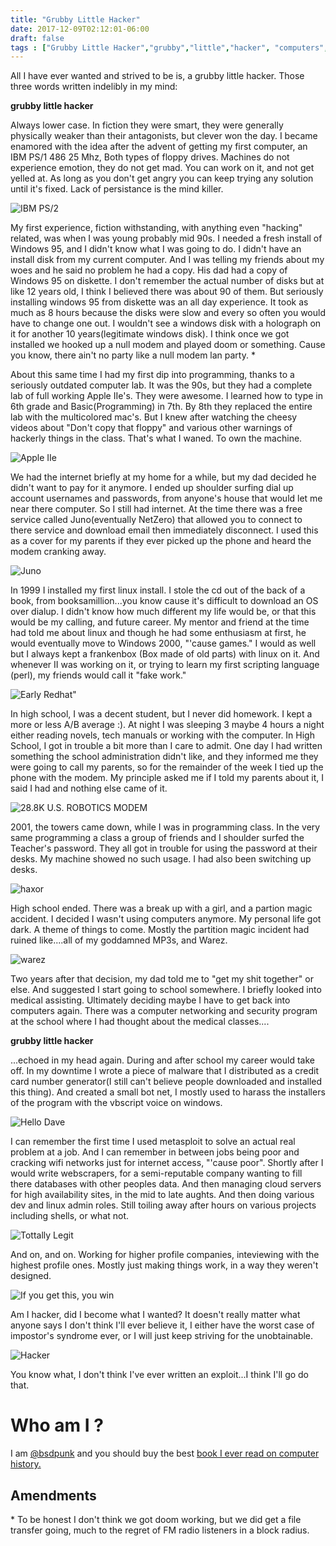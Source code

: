```yaml
---
title: "Grubby Little Hacker"
date: 2017-12-09T02:12:01-06:00
draft: false
tags : ["Grubby Little Hacker","grubby","little","hacker", "computers", "history", "hacking","glh", "computer history"]
---
```


All I have ever wanted and strived to be is, a grubby little hacker. Those three words written indelibly in my mind:

__grubby little hacker__

Always lower case. In fiction they were smart, they were generally physically weaker than their antagonists, but clever won the day. I became enamored with the idea after the advent of getting my first computer, an IBM PS/1 486 25 Mhz, Both types of floppy drives. Machines do not experience emotion, they do not get mad. You can work on it, and not get yelled at. As long as you don't get angry you can keep trying any solution until it's fixed. Lack of persistance is the mind killer.

![IBM PS/2](http://www.computinghistory.org.uk/userdata/images/large/PRODPIC-2585.jpg "IBM PS/2 my second drive bay had a five and a quarter floppy in it")

My first experience, fiction withstanding, with anything even "hacking" related, was when I was young probably mid 90s. I needed a fresh install of Windows 95, and I didn't know what I was going to do. I didn't have an install disk from my current computer. And I was telling my friends about my woes and he said no problem he had a copy. His dad had a copy of Windows 95 on diskette. I don't remember the actual number of disks but at like 12 years old, I think I believed there was about 90 of them. But seriously installing windows 95 from diskette was an all day experience. It took as much as 8 hours because the disks were slow and every so often you would have to change one out. I wouldn't see a windows disk with a holograph on it for another 10 years(legitimate windows disk). I think once we got installed we hooked up a null modem and played doom or something. Cause you know, there ain't no party like a null modem lan party. &ast;

About this same time I had my first dip into programming, thanks to a seriously outdated computer lab. It was the 90s, but they had a complete lab of full working Apple IIe's. They were awesome. I learned how to type in 6th grade and Basic(Programming) in 7th. By 8th they replaced the entire lab with the multicolored mac's. But I knew after watching the cheesy videos about "Don't copy that floppy" and various other warnings of hackerly things in the class. That's what I waned. To own the machine.

![Apple IIe](https://images.techhive.com/images/article/2012/10/apple2-100009966-orig.jpg "Apple IIe")

We had the internet briefly at my home for a while, but my dad decided he didn't want to pay for it anymore. I ended up shoulder surfing dial up account usernames and passwords, from anyone's house that would let me near there computer. So I still had internet. At the time there was a free service called Juno(eventually NetZero) that allowed you to connect to there service and download email then immediately disconnect. I used this as a cover for my parents if they ever picked up the phone and heard the modem cranking away.

![Juno](https://upload.wikimedia.org/wikipedia/en/9/9d/Junologo.jpg "Juno, Shittiest tier of internet")

In 1999 I installed my first linux install. I stole the cd out of the back of a book, from booksamillion...you know cause it's difficult to download an OS over dialup. I didn't know how much different my life would be, or that this would be my calling, and future career. My mentor and friend at the time had told me about linux and though he had some enthusiasm at first, he would eventually move to Windows 2000, "'cause games." I would as well but I always kept a frankenbox (Box made of old parts) with linux on it. And whenever II was working on it, or trying to learn my first scripting language (perl), my friends would call it "fake work."

![Early Redhat](https://www.whatasoftware.com/app/webroot/img/software/original/1470748129_redhat.png "Early Redhat Desktop")"

In high school, I was a decent student, but I never did homework. I kept a more or less A/B average :). At night I was sleeping 3 maybe 4 hours a night either reading novels, tech manuals or working with the computer. In High School, I got in trouble a bit more than I care to admit. One day I had written something the school administration didn't like, and they informed me they were going to call my parents, so for the remainder of the week I tied up the phone with the modem. My principle asked me if I told my parents about it, I said I had and nothing else came of it.

![28.8K U.S. ROBOTICS MODEM](https://ssli.ebayimg.com/images/g/G2UAAOSwIJlaHEjH/s-l1600.jpg "US Robotics Modem")

2001, the towers came down, while I was in programming class. In the very same programming a class a group of friends and I shoulder surfed the Teacher's password. They all got in trouble for using the password at their desks. My machine showed no such usage. I had also been switching up desks.

![haxor](https://i.imgur.com/4SUihZO.jpg "I R HAXOR")

High school ended. There was a break up with a girl, and a partion magic accident. I decided I wasn't using computers anymore. My personal life got dark. A theme of things to come. Mostly the partition magic incident had ruined like....all of my goddamned MP3s, and Warez.

![warez](https://i0.wp.com/web.archive.org/web/20070702233926im_/http://www.rajuabju.com:80/warezirc/images/warezlogo.jpg?resize=497%2C130 "warez")

Two years after that decision, my dad told me to "get my shit together" or else. And suggested I start going to school somewhere. I briefly looked into medical assisting. Ultimately deciding maybe I have to get back into computers again. There was a computer networking and security program at the school where I had thought about the medical classes....


__grubby little hacker__


...echoed in my head again. During and after school my career would take off. In my downtime I wrote a piece of malware that I distributed as a credit card number generator(I still can't believe people downloaded and installed this thing). And created a small bot net, I mostly used to harass the installers of the program with the vbscript voice on windows.


![Hello Dave](https://i.ytimg.com/vi/Cq-cz7LHP84/maxresdefault.jpg "2001 Hello Dave")

I can remember the first time I used metasploit to solve an actual real problem at a job. And I can remember in between jobs being poor and cracking wifi networks just for internet access, "'cause poor". Shortly after I would write webscrapers, for a semi-reputable company wanting to fill there databases with other peoples data. And then managing cloud servers for high availability sites, in the mid to late aughts. And then doing various dev and linux admin roles. Still toiling away after hours on various projects including shells, or what not.

![Tottally Legit](https://westernrifleshooters.files.wordpress.com/2017/10/itstotallylegit.jpeg?w=500 "Totes McGoats Legit")

And on, and on. Working for higher profile companies, inteviewing with the highest profile ones. Mostly just making things work, in a way they weren't designed.

![If you get this, you win](https://i.ytimg.com/vi/LegMhEqny2k/maxresdefault.jpg "If you understand why it's a picture of a train you win")

Am I hacker, did I become what I wanted? It doesn't really matter what anyone says I don't think I'll ever believe it, I either have the worst case of impostor's syndrome ever, or I will just keep striving for the unobtainable.

![Hacker](https://i.ytimg.com/vi/KEkrWRHCDQU/maxresdefault.jpg "HackerMan")

You know what, I don't think I've ever written an exploit...I think I'll go do that.

# Who am I ?
I am [@bsdpunk](http://twitter.com/bsdpunk "bsdpunk") and you should buy the best [book I ever read on computer history.](https://www.amazon.com/gp/product/0071358927/ref=as_li_qf_sp_asin_il_tl?ie=UTF8&tag=bsdpblog-20&camp=1789&creative=9325&linkCode=as2&creativeASIN=0071358927&linkId=5ed208babb30852af389878d7e0e41a5 "A goddamn Ad for Fire in the Valley")

## Amendments

&#42; To be honest I don't think we got doom working, but we did get a file transfer going, much to the regret of FM radio listeners in a block radius.
